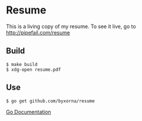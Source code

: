 # Resume

This is a living copy of my resume. To see it live, go to http://pipefail.com/resume

## Build

```
$ make build
$ xdg-open resume.pdf
```

## Use

```
$ go get github.com/byxorna/resume
```

[Go Documentation](https://pkg.go.dev/github.com/byxorna/resume#section-documentation)
